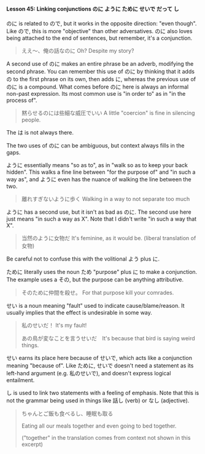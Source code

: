 #### Lesson 45: Linking conjunctions のに ように ために せいで だって し

のに is related to ので, but it works in the opposite direction: "even though". Like ので, this is more "objective" than other adversatives. のに also loves being attached to the end of sentences, but remember, it's a conjunction.

> ええ～、俺の話なのに Oh? Despite my story?

A second use of のに makes an entire phrase be an adverb, modifying the second phrase. You can remember this use of のに by thinking that it adds の to the first phrase on its own, then adds に, whereas the previous use of のに is a compound. What comes before のに here is always an informal non-past expression. Its most common use is "in order to" as in "in the process of".

> 黙らせるのには些細な威圧でいい A little "coercion" is fine in silencing people.

The は is not always there.

The two uses of のに can be ambiguous, but context always fills in the gaps.

ように essentially means "so as to", as in "walk so as to keep your back hidden". This walks a fine line between "for the purpose of" and "in such a way as", and ように even has the nuance of walking the line between the two.

> 離れすぎないように歩く Walking in a way to not separate too much

ように has a second use, but it isn't as bad as のに. The second use here just means "in such a way as X". Note that I didn't write "in such a way that X".

> 当然のように女物だ It's feminine, as it would be. (liberal translation of 女物)

Be careful not to confuse this with the volitional よう plus に.

ために literally uses the noun ため "purpose" plus に to make a conjunction. The example uses a その, but the purpose can be anything attributive.

> そのために仲間を殺せ。 For that purpose kill your comrades.

せい is a noun meaning "fault" used to indicate cause/blame/reason. It usually implies that the effect is undesirable in some way.

> 私のせいだ！ It's my fault!
>
> あの鳥が変なことを言うせいだ　It's because that bird is saying weird things.

せい earns its place here because of せいで, which acts like a conjunction meaning "because of". Like ために, せいで doesn't need a statement as its left-hand argument (e.g. 私のせいで), and doesn't express logical entailment.

し is used to link two statements with a feeling of emphasis. Note that this is not the grammar being used in things like 話し (verb) or なし (adjective).

> ちゃんとご飯も食べるし、睡眠も取る
>
> Eating all our meals together and even going to bed together.
>
> ("together" in the translation comes from context not shown in this excerpt)

